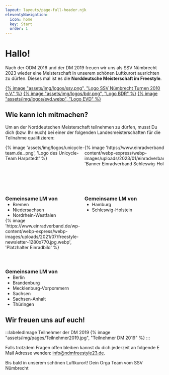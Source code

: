 ```yaml
---
layout: layouts/page-full-header.njk
eleventyNavigation:
  icon: home
  key: Start
  order: 1
---
```


# Hallo!

Nach der ODM 2016 und der DM 2019 freuen wir uns als SSV Nümbrecht 2023 wieder eine Meisterschaft in unserem schönen Luftkurort ausrichten zu dürfen. Dieses mal ist es die **Norddeutsche Meisterschaft im Freestyle**.

<div class="logo-line">
<a target="_blank" rel="norefferer" href="https://www.ssvnuembrecht-turnen.de/index.php/abteilungen/einradfahren">{% image "assets/img/logos/ssv.png", "Logo SSV Nümbrecht Turnen 2010 e.V." %}</a>
<a target="_blank" rel="norefferer" href="https://einrad-bdr.de/">{% image "assets/img/logos/bdr.png", "Logo BDR" %}</a>
<a target="_blank" rel="norefferer" href="https://www.einradverband.de/">{% image "assets/img/logos/evd.webp", "Logo EVD" %}</a>
</div>

## Wie kann ich mitmachen?

Um an der Norddeutschen Meisterschaft teilnehmen zu dürfen, musst Du dich (bzw. Ihr euch) bei einer der folgenden Landesmeisterschaften für die Teilnahme qualifizieren:

<style>
  .lm-events {
    display: grid;
    gap: var(--m);
    grid-template-columns: repeat(auto-fit, minmax(15rem, 1fr));
  }

  .lm-event-container {
    container: lm-card / inline-size;
  }

  .lm-event {
    display: grid;
    grid-template-columns: 8rem 1fr;
    grid-template-rows: auto 1fr;
    grid-template-areas: "image title" "image regions";
    background: var(--color-background-secondary);
    color: var(--text-color-sidebar);
    text-decoration: none;
    overflow: hidden;
    height: 100%;
    --dot-size: 0.05rem;
    --dot-space: var(--s);
    background:
      radial-gradient(farthest-corner at 0 0, var(--color-background-secondary) 66%, transparent),
      radial-gradient(circle at center, var(--color-blue-light) var(--dot-size), transparent var(--dot-size)),
      var(--color-background-secondary);
    background-size: cover, var(--dot-space) var(--dot-space), cover;
  }

  .lm-event picture {
    grid-area: image;
  }

  .lm-event picture img {
    object-fit: cover;
    height: 100%;
    width: 100%;
    background: var(--color-background-nuanced);
    border-right: var(--xs) solid var(--color-red);
    transition: border-color .2s;
  }

  .lm-event:hover img {
    border-color: var(--color-yellow);
  }

  .lm-event h3 {
    margin: var(--m);
    margin-bottom: var(--s);
  }

  .lm-event ul {
    margin: var(--m);
    margin-top: 0;
  }

  @container lm-card (max-width: 22rem) {
    .lm-event {
      grid-template-columns: 1fr;
      grid-template-rows: 10rem auto 1fr;
      grid-template-areas: "image" "title" "regions";
    }

    .lm-event picture img {
      border: none;
      border-bottom: var(--xs) solid var(--color-red);
    }
  }
</style>

<div class="lm-events">
<div class="lm-event-container">
<a href="https://unicycle-team.de/landesmeisterschaft-einrad-freestyle-2023" class="lm-event" target="_blank" norefferer>
  {% image 'assets/img/logos/unicycle-team.de_.png', 'Logo des Unicycle-Team Harpstedt' %}

### Gemeinsame LM von

- Bremen
- Niedersachsen
- Nordrhein-Westfalen

</a>
</div>
<div class="lm-event-container">
<a href="https://www.einradverband-sh.de/veranstaltungen/2370389/2023/05/12/freestyle-landesmeisterschaft-sh-hh.html" class="lm-event" target="_blank" norefferer>
  {% image 'https://www.einradverband.de/wp-content/webp-express/webp-images/uploads/2023/01/einradverbandsh.jpg.webp', 'Banner Einradverband Schleswig-Holstein' %}

### Gemeinsame LM von

- Hamburg
- Schleswig-Holstein

</a>
</div>
<div class="lm-event-container">
<a href="" class="lm-event" target="_blank" norefferer>
  {% image 'https://www.einradverband.de/wp-content/webp-express/webp-images/uploads/2021/07/freestyle-newsletter-1280x770.jpg.webp', 'Platzhalter Einradbild' %}

### Gemeinsame LM von

- Berlin
- Brandenburg
- Mecklenburg-Vorpommern
- Sachsen
- Sachsen-Anhalt
- Thüringen

</a>
</div>
</div>

## Wir freuen uns auf euch!

:::labeledImage
<span class="labeledImage-label">Teilnehmer der DM 2019</span> {% image "assets/img/pages/Teilnehmer2019.jpg", "Teilnehmer DM 2019" %}
:::

Falls trotzdem Fragen offen bleiben kannst du dich jederzeit an folgende E Mail Adresse wenden: [info@ndmfreestyle23.de](mailto:info@ndmfreestyle23.de).

Bis bald in unserem schönen Luftkurort!
Dein Orga Team vom SSV Nümbrecht
